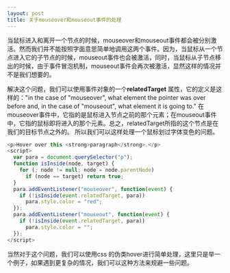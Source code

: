 ```yaml
---
layout: post
title: 关于mouseover和mouseout事件的处理
---
```

当鼠标进入和离开一个节点的时候，mouseover和mouseout事件都会被分别激活。然而我们并不能按照字面意思简单地调用这两个事件。因为，当鼠标从一个节点进入它的子节点的时候，mouseout事件也会被激活，同时，当鼠标从子节点移出的时候，由于事件冒泡机制，mouseout事件会再次被激活，显然这样的情况并不是我们想要的。

解决这个问题，我们可以使用事件对象的一个<b>relatedTarget</b> 属性，它的定义是这样的："in the case of "mouseover", what element the pointer was over before and, in the case of "mouseout", what element it is going to." 在mouseover事件中，它指的是鼠标进入节点之前的那个元素；在mouseout事件中，它指的鼠标即将进入的那个元素。总之，relatedTarget所指的这个节点是在我们的目标节点之外的。
所以我们可以这样处理一个鼠标划过字体变色的问题。

~~~javascript
<p>Hover over this <strong>paragraph</strong>.</p>
<script>
  var para = document.querySelector("p");
  function isInside(node, target) {
    for (; node != null; node = node.parentNode)
      if (node == target) return true;
  }
  para.addEventListener("mouseover", function(event) {
    if (!isInside(event.relatedTarget, para))
      para.style.color = "red";
  });
  para.addEventListener("mouseout", function(event) {
    if (!isInside(event.relatedTarget, para))
      para.style.color = "";
  });
</script>
~~~

当然对于这个问题，我们可以使用css 的伪类hover进行简单处理，这里只是举一个例子，如果遇到更复杂的情况，我们可以这种方法来规避一些问题。